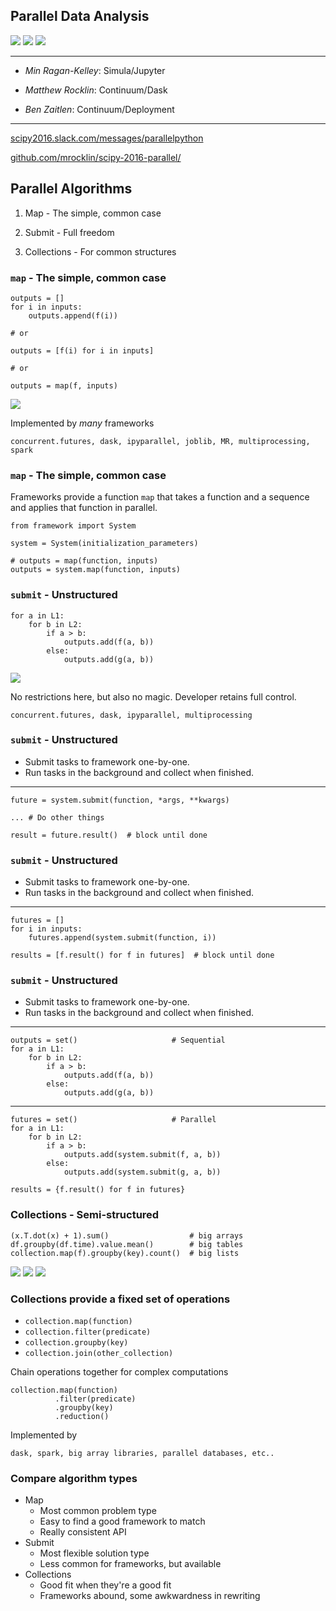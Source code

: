 Parallel Data Analysis
----------------------

<img src="images/embarrassing.svg">
<img src="images/shuffle.svg">
<img src="images/reduction.svg">

<hr>

* *Min Ragan-Kelley*:  Simula/Jupyter

* *Matthew Rocklin*:  Continuum/Dask

* *Ben Zaitlen*:  Continuum/Deployment

<hr>

[scipy2016.slack.com/messages/parallelpython](https://scipy2016.slack.com/messages/parallelpython)

[github.com/mrocklin/scipy-2016-parallel/](https://github.com/mrocklin/scipy-2016-parallel/)


## Parallel Algorithms

1.  Map - The simple, common case

2.  Submit - Full freedom

3.  Collections - For common structures


### `map` - The simple, common case

    outputs = []
    for i in inputs:
        outputs.append(f(i))

    # or

    outputs = [f(i) for i in inputs]

    # or

    outputs = map(f, inputs)

<img src="images/embarrassing.svg">

Implemented by *many* frameworks

    concurrent.futures, dask, ipyparallel, joblib, MR, multiprocessing, spark


### `map` - The simple, common case

Frameworks provide a function `map` that takes a function and a sequence and
applies that function in parallel.

    from framework import System

    system = System(initialization_parameters)

    # outputs = map(function, inputs)
    outputs = system.map(function, inputs)


### `submit` - Unstructured

    for a in L1:
        for b in L2:
            if a > b:
                outputs.add(f(a, b))
            else:
                outputs.add(g(a, b))

<img src="images/unstructured.svg">

No restrictions here, but also no magic.  Developer retains full control.

    concurrent.futures, dask, ipyparallel, multiprocessing


### `submit` - Unstructured

*  Submit tasks to framework one-by-one.
*  Run tasks in the background and collect when finished.

<hr>

    future = system.submit(function, *args, **kwargs)

    ... # Do other things

    result = future.result()  # block until done


### `submit` - Unstructured

*  Submit tasks to framework one-by-one.
*  Run tasks in the background and collect when finished.

<hr>

    futures = []
    for i in inputs:
        futures.append(system.submit(function, i))

    results = [f.result() for f in futures]  # block until done


### `submit` - Unstructured

*  Submit tasks to framework one-by-one.
*  Run tasks in the background and collect when finished.

<hr>

    outputs = set()                     # Sequential
    for a in L1:
        for b in L2:
            if a > b:
                outputs.add(f(a, b))
            else:
                outputs.add(g(a, b))

<hr>

    futures = set()                     # Parallel
    for a in L1:
        for b in L2:
            if a > b:
                outputs.add(system.submit(f, a, b))
            else:
                outputs.add(system.submit(g, a, b))

    results = {f.result() for f in futures}


### Collections - Semi-structured

    (x.T.dot(x) + 1).sum()                  # big arrays
    df.groupby(df.time).value.mean()        # big tables
    collection.map(f).groupby(key).count()  # big lists

<img src="images/embarrassing.svg">
<img src="images/shuffle.svg">
<img src="images/reduction.svg">


### Collections provide a fixed set of operations

*  `collection.map(function)`
*  `collection.filter(predicate)`
*  `collection.groupby(key)`
*  `collection.join(other_collection)`

Chain operations together for complex computations

    collection.map(function)
              .filter(predicate)
              .groupby(key)
              .reduction()

Implemented by

    dask, spark, big array libraries, parallel databases, etc..


### Compare algorithm types

*  Map
    *  Most common problem type
    *  Easy to find a good framework to match
    *  Really consistent API
*  Submit
    *  Most flexible solution type
    *  Less common for frameworks, but available
*  Collections
    *  Good fit when they're a good fit
    *  Frameworks abound, some awkwardness in rewriting
